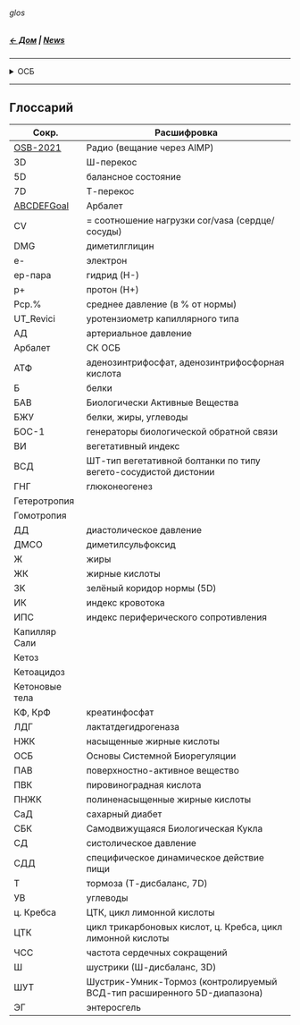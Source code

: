 ###### glos 
##### [← Дом](!0SB.md#osb)  | [News](News.md#news) 

***  

<details><summary> ОСБ </summary><blockquote>

<details><summary> Видео </summary><blockquote>

Об особенностях работы    

<!-- blank line -->
<figure class="video_container">
<iframe width="100%" height="120" src="https://www.youtube.com/embed/WGZL00VWwgg" frameborder="0" allowfullscreen="true"> </iframe> 
</figure>
<!-- blank line -->    

Путеводитель ч. 1  

<!-- blank line -->
<figure class="video_container">
<iframe width="100%" height="120" src="https://www.youtube.com/embed/VnH_kyIjy3c" frameborder="0"  allowfullscreen="true"> </iframe>
</figure>
<!-- blank line -->    

Путеводитель ч. 2  

<!-- blank line -->
<figure class="video_container">
<iframe width="100%" height="120" src="https://www.youtube.com/embed/s6FsxhP06GM" frameborder="0"  allowfullscreen="true"> </iframe>
</figure>
<!-- blank line -->    

Путеводитель ч. 3  

<!-- blank line -->
<figure class="video_container">
<iframe width="100%" height="120" src="https://www.youtube.com/embed/FMeccY1epsI" frameborder="0"  allowfullscreen="true"> </iframe>
</figure>
<!-- blank line -->

Путеводитель ч. 4  

<!-- blank line -->
<figure class="video_container">
<iframe width="100%" height="120" src="https://www.youtube.com/embed/35fSdlJDTEc" frameborder="0"  allowfullscreen="true"> </iframe>
</figure>
<!-- blank line -->

Путеводитель ч. 5  

<!-- blank line -->
<figure class="video_container">
<iframe width="100%" height="120" src="https://www.youtube.com/embed/FcOuHy2oL8E" frameborder="0"  allowfullscreen="true"> </iframe>
</figure>
<!-- blank line -->

Путеводитель ч. 6  

<!-- blank line -->
<figure class="video_container">
<iframe width="100%" height="120" src="https://www.youtube.com/embed/ssBBC-uB5cI" frameborder="0"  allowfullscreen="true"> </iframe>
</figure>
<!-- blank line -->

Путеводитель ч. 7  

<!-- blank line -->
<figure class="video_container">
<iframe width="100%" height="120" src="https://www.youtube.com/embed/p7acjlB1ip8" frameborder="0"  allowfullscreen="true"> </iframe>
</figure>
<!-- blank line -->  

Путеводитель ч. 8  

<!-- blank line -->
<figure class="video_container">
<iframe width="100%" height="120" src="https://www.youtube.com/embed/wm_Gv--WHeg" frameborder="0"  allowfullscreen="true"> </iframe>
</figure>
<!-- blank line -->  

Путеводитель ч. 9  

<!-- blank line -->
<figure class="video_container">
<iframe width="100%" height="120" src="https://www.youtube.com/embed/cwY-Vti1T20" frameborder="0"  allowfullscreen="true"> </iframe>
</figure>
<!-- blank line -->  

Путеводитель ч. 10  

<!-- blank line -->
<figure class="video_container">
<iframe width="100%" height="120" src="https://www.youtube.com/embed/ts0m8t3_HDg" frameborder="0"  allowfullscreen="true"> </iframe>
</figure>
<!-- blank line -->  

Энергия, движение, здоровье  

<!-- blank line -->
<figure class="video_container">  
<iframe width="100%" height="120" src="https://www.youtube.com/embed/Y9kZ3HNXxWo" frameborder="0" allowfullscreen="true"> </iframe>    
</figure>
<!-- blank line -->   

</blockquote></details>


<details><summary> Аудио </summary><blockquote>

ОСБ / ПУТЕВОДИТЕЛЬ  
<iframe width="100%" height="120" src="https://www.mixcloud.com/widget/iframe/?hide_cover=1&light=1&feed=%2FATalalakin%2F%D0%BE%D1%81%D0%B1-%D0%BF%D1%83%D1%82%D0%B5%D0%B2%D0%BE%D0%B4%D0%B8%D1%82%D0%B5%D0%BB%D1%8C%2F" frameborder="0" ></iframe>  

ОСБ / Аксиомы
<iframe width="100%" height="120" src="https://www.mixcloud.com/widget/iframe/?hide_cover=1&light=1&feed=%2FATalalakin%2F%D0%BE%D1%81%D0%B1-%D0%B0%D0%BA%D1%81%D0%B8%D0%BE%D0%BC%D1%8B%2F" frameborder="0" ></iframe>  

ОСБ / Зелёный коридор возможностей
<iframe width="100%" height="120" src="https://www.mixcloud.com/widget/iframe/?hide_cover=1&light=1&feed=%2FATalalakin%2F%D0%BE%D1%81%D0%B1-%D0%B7%D0%B5%D0%BB%D0%B5%D0%BD%D1%8B%D0%B9-%D0%BA%D0%BE%D1%80%D0%B8%D0%B4%D0%BE%D1%80-%D0%B2%D0%BE%D0%B7%D0%BC%D0%BE%D0%B6%D0%BD%D0%BE%D1%81%D1%82%D0%B5%D0%B9%2F" frameborder="0" ></iframe>

</blockquote></details>  
</blockquote></details>


***
## Глоссарий    

|  Сокр. | Расшифровка  |
| --- | --- |
[OSB-2021](OSB-2021.m3u8) | Радио (вещание через AIMP)
3D | Ш-перекос
5D | балансное состояние
7D | Т-перекос
[ABCDEFGoal](ABCDEFGoal.md) |  Арбалет
CV | = соотношение нагрузки cor/vasa (сердце/сосуды)
DMG | диметилглицин
е- | электрон
ep-пара | гидрид (H-)
p+ | протон (H+)
Pср.% | среднее давление (в % от нормы)
UT_Revici | уротензиометр капиллярного типа 
АД | артериальное давление
Арбалет | СК ОСБ
АТФ | аденозинтрифосфат, аденозинтрифосфорная кислота
Б | белки
БАВ | Биологически Активные Вещества  
БЖУ | белки, жиры, углеводы
БОС-1 | генераторы биологической обратной связи 
ВИ | вегетативный индекс
ВСД | ШТ-тип вегетативной болтанки по типу вегето-сосудистой дистонии
ГНГ | глюконеогенез
Гетеротропия |
Гомотропия |
ДД | диастолическое давление
ДМСО | диметилсульфоксид
Ж | жиры
ЖК | жирные кислоты
ЗК | зелёный коридор нормы (5D)
ИК | индекс кровотока
ИПС | индекс периферического сопротивления
Капилляр Сали |
Кетоз |
Кетоацидоз |
Кетоновые тела |
КФ, КрФ | креатинфосфат 
ЛДГ | лактатдегидрогеназа  
НЖК | насыщенные жирные кислоты
ОСБ | Основы Системной Биорегуляции
ПАВ | поверхностно-активное вещество
ПВК | пировиноградная кислота 
ПНЖК | полиненасыщенные жирные кислоты
СаД | сахарный диабет
СБК | Самодвижущаяся Биологическая Кукла
СД | систолическое давление
СДД | специфическое динамическое действие пищи
Т | тормоза (Т-дисбаланс, 7D)
УВ | углеводы
ц. Кребса | ЦТК, цикл лимонной кислоты
ЦТК | цикл трикарбоновых кислот, ц. Кребса, цикл лимонной кислоты
ЧСС | частота сердечных сокращений
Ш | шустрики (Ш-дисбаланс, 3D)
ШУТ | Шустрик-Умник-Тормоз (контролируемый ВСД-тип расширенного 5D-диапазона)
ЭГ | энтеросгель
